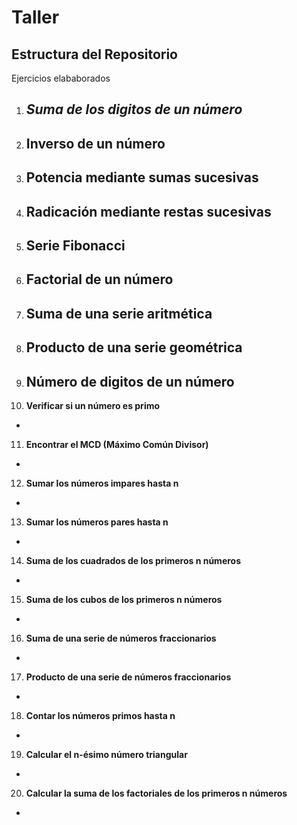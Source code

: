 # Taller
## Estructura del Repositorio 
Ejercicios elababorados 
1. *Suma de los digitos de un número*
   - 
2. **Inverso de un número**
   - 
3. **Potencia mediante sumas sucesivas**
   - 
4. **Radicación mediante restas sucesivas**
   - 
5. **Serie Fibonacci**
   - 
6. **Factorial de un número**
   - 
7. **Suma de una serie aritmética**
   - 
8. **Producto de una serie geométrica**
   - 
9. **Número de digitos de un número**
   - 
10. **Verificar si un número es primo**
   - 
11. **Encontrar el MCD (Máximo Común Divisor)**
   - 
12. **Sumar los números impares hasta n**
   - 
13. **Sumar los números pares hasta n**
   - 
14. **Suma de los cuadrados de los primeros n números**
   - 
15. **Suma de los cubos de los primeros n números**
   - 
16. **Suma de una serie de números fraccionarios**
   - 
17. **Producto de una serie de números fraccionarios**
   - 
18. **Contar los números primos hasta n**
   - 
19. **Calcular el n-ésimo número triangular**
   - 
20. **Calcular la suma de los factoriales de los primeros n números**
   - 
